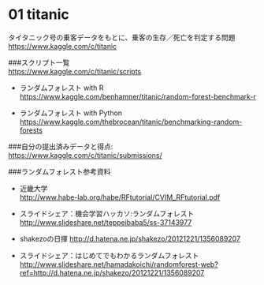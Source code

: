 # 01 titanic
タイタニック号の乗客データをもとに、乗客の生存／死亡を判定する問題  
<https://www.kaggle.com/c/titanic>  

###スクリプト一覧  
<https://www.kaggle.com/c/titanic/scripts>  

- ランダムフォレスト with R  
 <https://www.kaggle.com/benhamner/titanic/random-forest-benchmark-r>

- ランダムフォレスト with Python  
 <https://www.kaggle.com/thebrocean/titanic/benchmarking-random-forests>

###自分の提出済みデータと得点:  
<https://www.kaggle.com/c/titanic/submissions/>  


###ランダムフォレスト参考資料  
- 近畿大学  
<http://www.habe-lab.org/habe/RFtutorial/CVIM_RFtutorial.pdf>

- スライドシェア：機会学習ハッカソ:ランダムフォレスト  
<http://www.slideshare.net/teppeibaba5/ss-37143977>

- shakezoの日揮
<http://d.hatena.ne.jp/shakezo/20121221/1356089207>

- スライドシェア：はじめてでもわかるランダムフォレスト
<http://www.slideshare.net/hamadakoichi/randomforest-web?ref=http://d.hatena.ne.jp/shakezo/20121221/1356089207>
